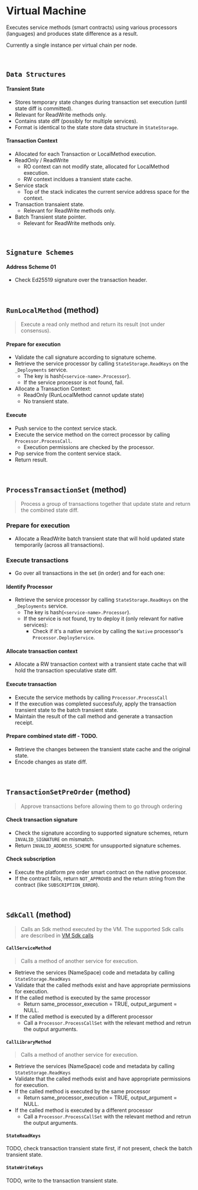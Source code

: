 # Virtual Machine

Executes service methods (smart contracts) using various processors (languages) and produces state difference as a result.

Currently a single instance per virtual chain per node.

&nbsp;
## `Data Structures` <!-- tal will finish -->

#### Transient State
  * Stores temporary state changes during transaction set execution (until state diff is committed).
  * Relevant for ReadWrite methods only.
  * Contains state diff (possibly for multiple services).
  * Format is identical to the state store data structure in `StateStorage`.

#### Transaction Context
* Allocated for each Transaction or LocalMethod execution.
* ReadOnly / ReadWrite
  * RO context can not modify state, allocated for LocalMethod execution.
  * RW context incldues a transient state cache.
* Service stack
  * Top of the stack indicates the current service address space for the context.
* Transaction transaient state.
  * Relevant for ReadWrite methods only.
* Batch Transient state pointer.
  * Relevant for ReadWrite methods only.


&nbsp;
## `Signature Schemes`

#### Address Scheme 01
* Check Ed25519 signature over the transaction header.

&nbsp;
## `RunLocalMethod` (method)

> Execute a read only method and return its result (not under consensus).

#### Prepare for execution
* Validate the call signature according to signature scheme.
* Retrieve the service processor by calling `StateStorage.ReadKeys` on the `_Deployments` service.
  * The key is hash(`<service-name>.Processor`).
  * If the service processor is not found, fail.
* Allocate a Transaction Context:
  * ReadOnly (RunLocalMethod cannot update state)
  * No transient state.

#### Execute
* Push service to the context service stack.
* Execute the service method on the correct processor by calling `Processor.ProcessCall`.
  * Execution permissions are checked by the processor.
* Pop service from the content service stack.
* Return result.

&nbsp;
## `ProcessTransactionSet` (method)

> Process a group of transactions together that update state and return the combined state diff.

### Prepare for execution
* Allocate a ReadWrite batch transient state that will hold updated state temporarily (across all transactions).

### Execute transactions
* Go over all transactions in the set (in order) and for each one:  

#### Identify Processor
* Retrieve the service processor by calling `StateStorage.ReadKeys` on the `_Deployments` service.
  * The key is hash(`<service-name>.Processor`).
  * If the service is not found, try to deploy it (only relevant for native services):
    * Check if it's a native service by calling the `Native` processor's `Processor.DeployService`.

#### Allocate transaction context
* Allocate a RW transaction context with a transient state cache that will hold the transaction speculative state diff.

#### Execute transaction
* Execute the service methods by calling `Processor.ProcessCall`
* If the execution was completed successfuly, apply the transaction transient state to the batch transient state.
* Maintain the result of the call method and generate a transaction receipt.

#### Prepare combined state diff - TODO.
* Retrieve the changes between the transient state cache and the original state.
* Encode changes as state diff.

&nbsp;
## `TransactionSetPreOrder` (method)
> Approve transactions before allowing them to go through ordering

#### Check transaction signature
* Check the signature according to supported signature schemes, return `INVALID_SIGNATURE` on mismatch.
* Return `INVALID_ADDRESS_SCHEME` for unsupported signature schemes.

#### Check subscription
* Execute the platform pre order smart contract on the native processor.
* If the contract fails, return `NOT_APPROVED` and the return string from the contract (like `SUBSCRIPTION_ERROR`).

&nbsp;
## `SdkCall` (method)

> Calls an Sdk method executed by the VM. The supported Sdk calls are described in [VM Sdk calls](native.md)

#### `CallServiceMethod`

> Calls a method of another service for execution.

* Retrieve the services (NameSpace) code and metadata by calling `StateStorage.ReadKeys`
* Validate that the called methods exist and have appropriate permissions for execution.
* If the called method is executed by the same processor
  * Return same_processor_execution = TRUE, output_argument = NULL.
* If the called method is executed by a different processor
  * Call a `Processor.ProcessCallSet` with the relevant method and retrun the output arguments.

#### `CallLibraryMethod`
> Calls a method of another service for execution.
* Retrieve the services (NameSpace) code and metadata by calling `StateStorage.ReadKeys`
* Validate that the called methods exist and have appropriate permissions for execution.
* If the called method is executed by the same processor
  * Return same_processor_execution = TRUE, output_argument = NULL.
* If the called method is executed by a different processor
  * Call a `Processor.ProcessCallSet` with the relevant method and retrun the output arguments.

#### `StateReadKeys`
TODO, check transaction transient state first, if not present, check the batch transient state.

#### `StateWriteKeys`
TODO, write to the transaction transient state.
